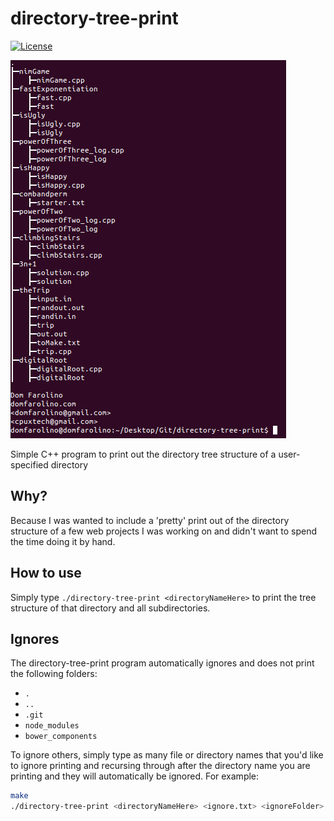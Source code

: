 # directory-tree-print
[![License](http://img.shields.io/:license-mit-blue.svg)](http://doge.mit-license.org)

[![directory-tree-print](./screenshot.png)](https://github.com/domfarolino/directory-tree-print)

Simple C++ program to print out the directory tree structure of a user-specified directory

## Why?
Because I was wanted to include a 'pretty' print out of the directory structure of a few web projects I was working on and didn't want to spend the time doing it by hand.

## How to use
Simply type `./directory-tree-print <directoryNameHere>` to print the tree structure of that directory and all subdirectories.

## Ignores
The directory-tree-print program automatically ignores and does not print the following folders:

 - `.`
 - `..`
 - `.git`
 - `node_modules`
 - `bower_components`

To ignore others, simply type as many file or directory names that you'd like to ignore printing and recursing through after the directory name you are printing and they will automatically be ignored. For example:

```sh
make
./directory-tree-print <directoryNameHere> <ignore.txt> <ignoreFolder> <...etc...>
```
